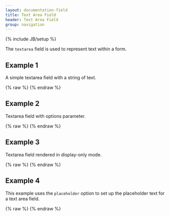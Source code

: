 ```yaml
---
layout: documentation-field
title: Text Area Field
header: Text Area Field
group: navigation
---
```

{% include JB/setup %}


The ```textarea``` field is used to represent text within a form.


## Example 1
A simple textarea field with a string of text.
<div id="field1"> </div>
{% raw %}
<script type="text/javascript" id="field1-script">
$("#field1").alpaca({
    "data": "Ice cream or ice-cream is a frozen dessert usually made from dairy products, such as milk and cream, and often combined with fruits or other ingredients and flavours.",
    "options": {
        "type": "textarea"
    }
});
</script>
{% endraw %}


## Example 2
Textarea field with options parameter.
<div id="field2"> </div>
{% raw %}
<script type="text/javascript" id="field2-script">
$("#field2").alpaca({
    "data":"Ice cream or ice-cream is a frozen dessert usually made from dairy products, such as milk and cream, and often combined with fruits or other ingredients and flavours.",
    "options": {
        "type": "textarea",
        "label": "Receipt",
        "helper": "Receipt for Best Homemade Ice Cream",
        "rows": 6,
        "cols": 80
    }
});
</script>
{% endraw %}


## Example 3
Textarea field rendered in display-only mode.
<div id="field3"> </div>
{% raw %}
<script type="text/javascript" id="field3-script">
$("#field3").alpaca({
    "data":"Ice cream or ice-cream is a frozen dessert usually made from dairy products, such as milk and cream, and often combined with fruits or other ingredients and flavours.",
    "options": {
        "type": "textarea",
        "label": "Receipt",
        "helper": "Receipt for Best Homemade Ice Cream",
        "rows": 6,
        "cols": 80
    },
    "view": "VIEW_BOOTSTRAP_DISPLAY"
});
</script>
{% endraw %}


## Example 4
This example uses the <code>placeholder</code> option to set up the placeholder text
for a text area field.
<div id="field4"> </div>
{% raw %}
<script type="text/javascript" id="field4-script">
$("#field4").alpaca({
    "schema": {
        "type": "string"
    },
    "options": {
        "type": "textarea",
        "label": "Tell us about yourself",
        "placeholder": "Enter your bio here..."
    }
});
</script>
{% endraw %}